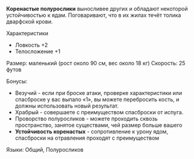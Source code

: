 **Коренастые полурослики** выносливее других и обладают некоторой устойчивостью к ядам. Поговаривают, что в их жилах течёт толика дварфской крови.

Характеристики
- Ловкость +2
- Телосложение +1

Размер: маленький (рост около 90 см, вес около 18 кг)
Скорость: 25 футов

Бонусы:
- Везучий - если при броске атаки, проверке характеристики или спасброске у вас выпало «1», вы можете перебросить кость, и должны использовать новый результат.
- Храбрый - совершаете с преимуществом спасброски от испуга.
- Проворство полуросликов - можете проходить сквозь пространство, занятое существами, чей размер больше вашего
- **Устойчивость коренастых** - сопротивление к урону ядом, спасброски на отравления проходят с преимуществом

Языки: Общий, Полуросликов
